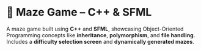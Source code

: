 # 🧩 Maze Game – C++ & SFML

A maze game built using **C++** and **SFML**, showcasing Object-Oriented Programming concepts like **inheritance**, **polymorphism**, and **file handling**. Includes a **difficulty selection screen** and **dynamically generated mazes**.
